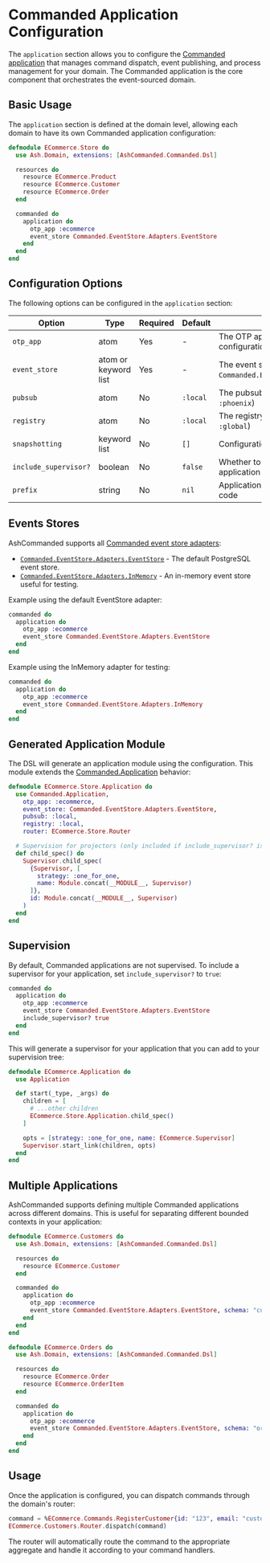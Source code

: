 # Commanded Application Configuration

The `application` section allows you to configure the [Commanded application](https://hexdocs.pm/commanded/application.html) that manages command dispatch, event publishing, and process management for your domain. The Commanded application is the core component that orchestrates the event-sourced domain.

## Basic Usage

The `application` section is defined at the domain level, allowing each domain to have its own Commanded application configuration:

```elixir
defmodule ECommerce.Store do
  use Ash.Domain, extensions: [AshCommanded.Commanded.Dsl]

  resources do
    resource ECommerce.Product
    resource ECommerce.Customer
    resource ECommerce.Order
  end

  commanded do
    application do
      otp_app :ecommerce
      event_store Commanded.EventStore.Adapters.EventStore
    end
  end
end
```

## Configuration Options

The following options can be configured in the `application` section:

| Option               | Type                 | Required | Default | Description                                                               |
|----------------------|----------------------|----------|---------|---------------------------------------------------------------------------|
| `otp_app`            | atom                 | Yes      | -       | The OTP application name to use for configuration                         |
| `event_store`        | atom or keyword list | Yes      | -       | The event store adapter to use (e.g., `Commanded.EventStore.Adapters.EventStore`) |
| `pubsub`             | atom                 | No       | `:local` | The pubsub adapter to use (`:local` or `:phoenix`)                      |
| `registry`           | atom                 | No       | `:local` | The registry adapter to use (`:local` or `:global`)                     |
| `snapshotting`       | keyword list         | No       | `[]`    | Configuration for aggregate snapshotting                                |
| `include_supervisor?` | boolean             | No       | `false` | Whether to include a supervisor for the application                      |
| `prefix`             | string               | No       | `nil`   | Application module prefix for generated code                             |

## Events Stores

AshCommanded supports all [Commanded event store adapters](https://hexdocs.pm/commanded/event-store.html):

* [`Commanded.EventStore.Adapters.EventStore`](https://hexdocs.pm/commanded_eventstore_adapter/) - The default PostgreSQL event store.
* [`Commanded.EventStore.Adapters.InMemory`](https://hexdocs.pm/commanded/Commanded.EventStore.Adapters.InMemory.html) - An in-memory event store useful for testing.

Example using the default EventStore adapter:

```elixir
commanded do
  application do
    otp_app :ecommerce
    event_store Commanded.EventStore.Adapters.EventStore
  end
end
```

Example using the InMemory adapter for testing:

```elixir
commanded do
  application do
    otp_app :ecommerce
    event_store Commanded.EventStore.Adapters.InMemory
  end
end
```

## Generated Application Module

The DSL will generate an application module using the configuration. This module extends the [Commanded.Application](https://hexdocs.pm/commanded/Commanded.Application.html) behavior:

```elixir
defmodule ECommerce.Store.Application do
  use Commanded.Application,
    otp_app: :ecommerce,
    event_store: Commanded.EventStore.Adapters.EventStore,
    pubsub: :local,
    registry: :local,
    router: ECommerce.Store.Router

  # Supervision for projectors (only included if include_supervisor? is true)
  def child_spec() do
    Supervisor.child_spec(
      {Supervisor, [
        strategy: :one_for_one,
        name: Module.concat(__MODULE__, Supervisor)
      ]},
      id: Module.concat(__MODULE__, Supervisor)
    )
  end
end
```

## Supervision

By default, Commanded applications are not supervised. To include a supervisor for your application, set `include_supervisor?` to `true`:

```elixir
commanded do
  application do
    otp_app :ecommerce
    event_store Commanded.EventStore.Adapters.EventStore
    include_supervisor? true
  end
end
```

This will generate a supervisor for your application that you can add to your supervision tree:

```elixir
defmodule ECommerce.Application do
  use Application

  def start(_type, _args) do
    children = [
      # ...other children
      ECommerce.Store.Application.child_spec()
    ]

    opts = [strategy: :one_for_one, name: ECommerce.Supervisor]
    Supervisor.start_link(children, opts)
  end
end
```

## Multiple Applications

AshCommanded supports defining multiple Commanded applications across different domains. This is useful for separating different bounded contexts in your application:

```elixir
defmodule ECommerce.Customers do
  use Ash.Domain, extensions: [AshCommanded.Commanded.Dsl]

  resources do
    resource ECommerce.Customer
  end

  commanded do
    application do
      otp_app :ecommerce
      event_store Commanded.EventStore.Adapters.EventStore, schema: "customers"
    end
  end
end

defmodule ECommerce.Orders do
  use Ash.Domain, extensions: [AshCommanded.Commanded.Dsl]

  resources do
    resource ECommerce.Order
    resource ECommerce.OrderItem
  end

  commanded do
    application do
      otp_app :ecommerce
      event_store Commanded.EventStore.Adapters.EventStore, schema: "orders"
    end
  end
end
```

## Usage

Once the application is configured, you can dispatch commands through the domain's router:

```elixir
command = %ECommerce.Commands.RegisterCustomer{id: "123", email: "customer@example.com", name: "John Doe"}
ECommerce.Customers.Router.dispatch(command)
```

The router will automatically route the command to the appropriate aggregate and handle it according to your command handlers.